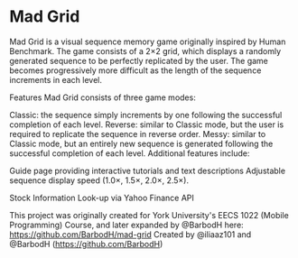 # Mad Grid
 
Mad Grid is a visual sequence memory game originally inspired by Human Benchmark. The game consists of a 2×2 grid, which displays a randomly generated sequence to be perfectly replicated by the user. The game becomes progressively more difficult as the length of the sequence increments in each level.

Features
Mad Grid consists of three game modes:

Classic: the sequence simply increments by one following the successful completion of each level.
Reverse: similar to Classic mode, but the user is required to replicate the sequence in reverse order.
Messy: similar to Classic mode, but an entirely new sequence is generated following the successful completion of each level.
Additional features include:

Guide page providing interactive tutorials and text descriptions
Adjustable sequence display speed (1.0×, 1.5×, 2.0×, 2.5×).

Stock Information Look-up via Yahoo Finance API

This project was originally created for York University's EECS 1022 (Mobile Programming) Course, and later expanded by @BarbodH here: https://github.com/BarbodH/mad-grid Created by @iliaaz101 and @BarbodH (https://github.com/BarbodH)
